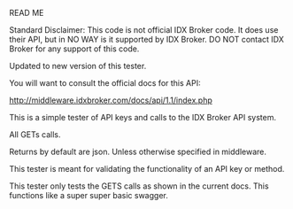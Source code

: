 READ ME

Standard Disclaimer: This code is not official IDX Broker code. It does use their API, but in NO WAY is it supported by IDX Broker. DO NOT contact IDX Broker for any support of this code.


Updated to new version of this tester.

You will want to consult the official docs for this API:

http://middleware.idxbroker.com/docs/api/1.1/index.php

This is a simple tester of API keys and calls to the IDX Broker API system.

All GETs calls.

Returns by default are json. Unless otherwise specified in middleware.

This tester is meant for validating the functionality of an API key or method.


This tester only tests the GETS calls as shown in the current docs. This functions like a super super basic swagger.


